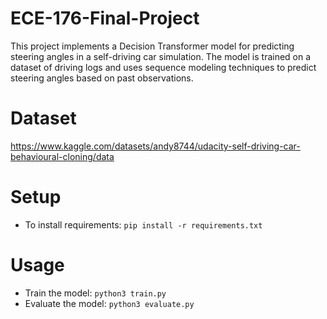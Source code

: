 # ECE-176-Final-Project

This project implements a Decision Transformer model for predicting steering angles in a self-driving car simulation. The model is trained on a dataset of driving logs and uses sequence modeling techniques to predict steering angles based on past observations.

# Dataset

https://www.kaggle.com/datasets/andy8744/udacity-self-driving-car-behavioural-cloning/data

# Setup
- To install requirements: `pip install -r requirements.txt`

# Usage
- Train the model: `python3 train.py`
- Evaluate the model: `python3 evaluate.py`